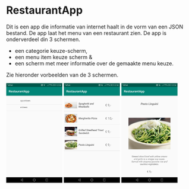 # RestaurantApp

Dit is een app die informatie van internet haalt in de vorm van een JSON bestand. De app laat het menu van een restaurant zien. 
De app is onderverdeel din 3 schermen.  
- een categorie keuze-scherm,  
- een menu item keuze scherm &  
- een scherm met meer informatie over de gemaakte menu keuze.

Zie hieronder vorbeelden van de 3 schermen.

<img src="https://github.com/Quint-Langeveld/RestaurantApp/blob/master/doc/Screenshot_20181211-125224.png" width="30%" height="30%"/> <img src="https://github.com/Quint-Langeveld/RestaurantApp/blob/master/doc/Screenshot_20181211-125230.png" width="30%" height="30%"/> <img src="https://github.com/Quint-Langeveld/RestaurantApp/blob/master/doc/Screenshot_20181211-125248.png" width="30%" height="30%"/>

